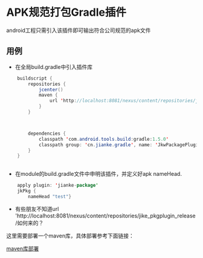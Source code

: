 # APK规范打包Gradle插件
android工程只需引入该插件即可输出符合公司规范的apk文件

## 用例
*   在全局build.gradle中引入插件库

```java
    buildscript {
        repositories {
            jcenter()
            maven {
                url 'http://localhost:8081/nexus/content/repositories/jike_pkgplugin_release/'
            }
        }



        dependencies {
            classpath 'com.android.tools.build:gradle:1.5.0'
            classpath group: 'cn.jianke.gradle', name: 'JkwPackagePlugin', version: '1.0.0'
        }
    }
    
```

    

*   在module的build.gradle文件中申明该插件，并定义好apk nameHead.
    

```java
    apply plugin: 'jianke-package'
    jkPkg {
        nameHead "test"}
```

*   有些朋友不知道url 'http://localhost:8081/nexus/content/repositories/jike_pkgplugin_release/如何来的？

这里需要部署一个maven库，具体部署参考下面链接：

[maven库部署](http://www.360doc.com/content/16/0817/13/35842774_583841981.shtml)